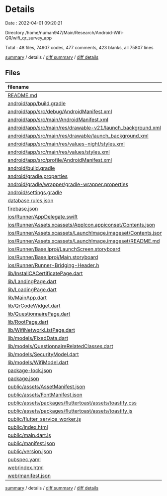 # Details

Date : 2022-04-01 09:20:21

Directory /home/numan947/Main/Research/Android-Wifi-QR/wifi_qr_survey_app

Total : 48 files,  74907 codes, 477 comments, 423 blanks, all 75807 lines

[summary](results.md) / details / [diff summary](diff.md) / [diff details](diff-details.md)

## Files
| filename | language | code | comment | blank | total |
| :--- | :--- | ---: | ---: | ---: | ---: |
| [README.md](/README.md) | Markdown | 10 | 0 | 7 | 17 |
| [android/app/build.gradle](/android/app/build.gradle) | Groovy | 46 | 3 | 11 | 60 |
| [android/app/src/debug/AndroidManifest.xml](/android/app/src/debug/AndroidManifest.xml) | XML | 4 | 3 | 1 | 8 |
| [android/app/src/main/AndroidManifest.xml](/android/app/src/main/AndroidManifest.xml) | XML | 30 | 11 | 1 | 42 |
| [android/app/src/main/res/drawable-v21/launch_background.xml](/android/app/src/main/res/drawable-v21/launch_background.xml) | XML | 4 | 7 | 2 | 13 |
| [android/app/src/main/res/drawable/launch_background.xml](/android/app/src/main/res/drawable/launch_background.xml) | XML | 4 | 7 | 2 | 13 |
| [android/app/src/main/res/values-night/styles.xml](/android/app/src/main/res/values-night/styles.xml) | XML | 9 | 9 | 1 | 19 |
| [android/app/src/main/res/values/styles.xml](/android/app/src/main/res/values/styles.xml) | XML | 9 | 9 | 1 | 19 |
| [android/app/src/profile/AndroidManifest.xml](/android/app/src/profile/AndroidManifest.xml) | XML | 4 | 3 | 1 | 8 |
| [android/build.gradle](/android/build.gradle) | Groovy | 27 | 0 | 5 | 32 |
| [android/gradle.properties](/android/gradle.properties) | Properties | 3 | 0 | 1 | 4 |
| [android/gradle/wrapper/gradle-wrapper.properties](/android/gradle/wrapper/gradle-wrapper.properties) | Properties | 5 | 1 | 1 | 7 |
| [android/settings.gradle](/android/settings.gradle) | Groovy | 8 | 0 | 4 | 12 |
| [database.rules.json](/database.rules.json) | JSON | 6 | 1 | 0 | 7 |
| [firebase.json](/firebase.json) | JSON | 11 | 10 | 0 | 21 |
| [ios/Runner/AppDelegate.swift](/ios/Runner/AppDelegate.swift) | Swift | 12 | 0 | 2 | 14 |
| [ios/Runner/Assets.xcassets/AppIcon.appiconset/Contents.json](/ios/Runner/Assets.xcassets/AppIcon.appiconset/Contents.json) | JSON | 122 | 0 | 1 | 123 |
| [ios/Runner/Assets.xcassets/LaunchImage.imageset/Contents.json](/ios/Runner/Assets.xcassets/LaunchImage.imageset/Contents.json) | JSON | 23 | 0 | 1 | 24 |
| [ios/Runner/Assets.xcassets/LaunchImage.imageset/README.md](/ios/Runner/Assets.xcassets/LaunchImage.imageset/README.md) | Markdown | 3 | 0 | 2 | 5 |
| [ios/Runner/Base.lproj/LaunchScreen.storyboard](/ios/Runner/Base.lproj/LaunchScreen.storyboard) | XML | 36 | 1 | 1 | 38 |
| [ios/Runner/Base.lproj/Main.storyboard](/ios/Runner/Base.lproj/Main.storyboard) | XML | 25 | 1 | 1 | 27 |
| [ios/Runner/Runner-Bridging-Header.h](/ios/Runner/Runner-Bridging-Header.h) | C++ | 1 | 0 | 1 | 2 |
| [lib/InstallCACertificatePage.dart](/lib/InstallCACertificatePage.dart) | Dart | 327 | 52 | 15 | 394 |
| [lib/LandingPage.dart](/lib/LandingPage.dart) | Dart | 247 | 0 | 15 | 262 |
| [lib/LoadingPage.dart](/lib/LoadingPage.dart) | Dart | 61 | 0 | 9 | 70 |
| [lib/MainApp.dart](/lib/MainApp.dart) | Dart | 398 | 19 | 73 | 490 |
| [lib/QrCodeWidget.dart](/lib/QrCodeWidget.dart) | Dart | 194 | 2 | 24 | 220 |
| [lib/QuestionnairePage.dart](/lib/QuestionnairePage.dart) | Dart | 714 | 96 | 37 | 847 |
| [lib/RootPage.dart](/lib/RootPage.dart) | Dart | 278 | 21 | 18 | 317 |
| [lib/WifiNetworkListPage.dart](/lib/WifiNetworkListPage.dart) | Dart | 1,331 | 63 | 85 | 1,479 |
| [lib/models/FixedData.dart](/lib/models/FixedData.dart) | Dart | 84 | 13 | 14 | 111 |
| [lib/models/QuestionnaireRelatedClasses.dart](/lib/models/QuestionnaireRelatedClasses.dart) | Dart | 186 | 3 | 30 | 219 |
| [lib/models/SecurityModel.dart](/lib/models/SecurityModel.dart) | Dart | 44 | 0 | 6 | 50 |
| [lib/models/WifiModel.dart](/lib/models/WifiModel.dart) | Dart | 36 | 1 | 8 | 45 |
| [package-lock.json](/package-lock.json) | JSON | 24 | 0 | 1 | 25 |
| [package.json](/package.json) | JSON | 5 | 0 | 1 | 6 |
| [public/assets/AssetManifest.json](/public/assets/AssetManifest.json) | JSON | 1 | 0 | 0 | 1 |
| [public/assets/FontManifest.json](/public/assets/FontManifest.json) | JSON | 1 | 0 | 0 | 1 |
| [public/assets/packages/fluttertoast/assets/toastify.css](/public/assets/packages/fluttertoast/assets/toastify.css) | CSS | 1 | 13 | 0 | 14 |
| [public/assets/packages/fluttertoast/assets/toastify.js](/public/assets/packages/fluttertoast/assets/toastify.js) | JavaScript | 1 | 13 | 0 | 14 |
| [public/flutter_service_worker.js](/public/flutter_service_worker.js) | JavaScript | 160 | 29 | 7 | 196 |
| [public/index.html](/public/index.html) | HTML | 29 | 21 | 8 | 58 |
| [public/main.dart.js](/public/main.dart.js) | JavaScript | 70,277 | 0 | 1 | 70,278 |
| [public/manifest.json](/public/manifest.json) | JSON | 23 | 0 | 1 | 24 |
| [public/version.json](/public/version.json) | JSON | 1 | 0 | 0 | 1 |
| [pubspec.yaml](/pubspec.yaml) | YAML | 30 | 44 | 14 | 88 |
| [web/index.html](/web/index.html) | HTML | 29 | 21 | 8 | 58 |
| [web/manifest.json](/web/manifest.json) | JSON | 23 | 0 | 1 | 24 |

[summary](results.md) / details / [diff summary](diff.md) / [diff details](diff-details.md)